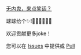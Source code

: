 
[无内鬼，来点笑话？](//agrumestly.github.io/joke)

球球给个✨!🤣🥰😗😗🤗🤗

欢迎贡献更多joke！

您可以在 [Issues](https://github.com/Aksadfjh/joke/issues/1) 中提供或 [Pull](https://github.com/Aksadfjh/joke/edit/main/joke-data.json)
